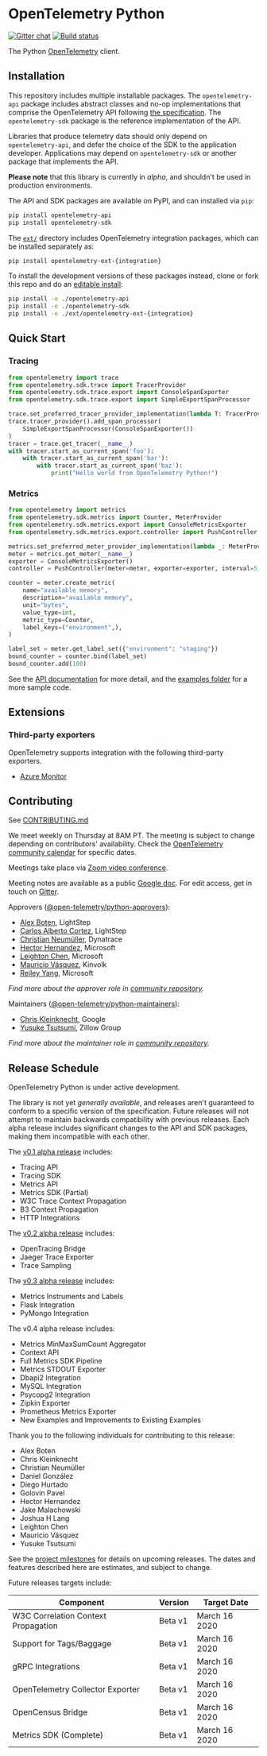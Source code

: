 # OpenTelemetry Python
[![Gitter chat](https://img.shields.io/gitter/room/opentelemetry/opentelemetry-python)](https://gitter.im/open-telemetry/opentelemetry-python)
[![Build status](https://travis-ci.org/open-telemetry/opentelemetry-python.svg?branch=master)](https://travis-ci.org/open-telemetry/opentelemetry-python)

The Python [OpenTelemetry](https://opentelemetry.io/) client.

## Installation

This repository includes multiple installable packages. The `opentelemetry-api`
package includes abstract classes and no-op implementations that comprise the OpenTelemetry API following
[the
specification](https://github.com/open-telemetry/opentelemetry-specification).
The `opentelemetry-sdk` package is the reference implementation of the API.

Libraries that produce telemetry data should only depend on `opentelemetry-api`,
and defer the choice of the SDK to the application developer. Applications may
depend on `opentelemetry-sdk` or another package that implements the API.

**Please note** that this library is currently in _alpha_, and shouldn't be
used in production environments.

The API and SDK packages are available on PyPI, and can installed via `pip`:

```sh
pip install opentelemetry-api
pip install opentelemetry-sdk
```

The
[`ext/`](https://github.com/open-telemetry/opentelemetry-python/tree/master/ext)
directory includes OpenTelemetry integration packages, which can be installed
separately as:

```sh
pip install opentelemetry-ext-{integration}
```

To install the development versions of these packages instead, clone or fork
this repo and do an [editable
install](https://pip.pypa.io/en/stable/reference/pip_install/#editable-installs):

```sh
pip install -e ./opentelemetry-api
pip install -e ./opentelemetry-sdk
pip install -e ./ext/opentelemetry-ext-{integration}
```

## Quick Start

### Tracing

```python
from opentelemetry import trace
from opentelemetry.sdk.trace import TracerProvider
from opentelemetry.sdk.trace.export import ConsoleSpanExporter
from opentelemetry.sdk.trace.export import SimpleExportSpanProcessor

trace.set_preferred_tracer_provider_implementation(lambda T: TracerProvider())
trace.tracer_provider().add_span_processor(
    SimpleExportSpanProcessor(ConsoleSpanExporter())
)
tracer = trace.get_tracer(__name__)
with tracer.start_as_current_span('foo'):
    with tracer.start_as_current_span('bar'):
        with tracer.start_as_current_span('baz'):
            print("Hello world from OpenTelemetry Python!")
```

### Metrics

```python
from opentelemetry import metrics
from opentelemetry.sdk.metrics import Counter, MeterProvider
from opentelemetry.sdk.metrics.export import ConsoleMetricsExporter
from opentelemetry.sdk.metrics.export.controller import PushController

metrics.set_preferred_meter_provider_implementation(lambda _: MeterProvider())
meter = metrics.get_meter(__name__)
exporter = ConsoleMetricsExporter()
controller = PushController(meter=meter, exporter=exporter, interval=5)

counter = meter.create_metric(
    name="available memory",
    description="available memory",
    unit="bytes",
    value_type=int,
    metric_type=Counter,
    label_keys=("environment",),
)

label_set = meter.get_label_set({"environment": "staging"})
bound_counter = counter.bind(label_set)
bound_counter.add(100)
```

See the [API documentation](https://open-telemetry.github.io/opentelemetry-python/) for more detail, and the [examples folder](./examples) for a more sample code.

## Extensions

### Third-party exporters

OpenTelemetry supports integration with the following third-party exporters.

-  [Azure Monitor](https://github.com/microsoft/opentelemetry-exporters-python/tree/master/azure_monitor)

## Contributing

See [CONTRIBUTING.md](CONTRIBUTING.md)

We meet weekly on Thursday at 8AM PT. The meeting is subject to change depending on contributors' availability. Check the [OpenTelemetry community calendar](https://calendar.google.com/calendar/embed?src=google.com_b79e3e90j7bbsa2n2p5an5lf60%40group.calendar.google.com) for specific dates.

Meetings take place via [Zoom video conference](https://zoom.us/j/6729396170).

Meeting notes are available as a public [Google doc](https://docs.google.com/document/d/1CIMGoIOZ-c3-igzbd6_Pnxx1SjAkjwqoYSUWxPY8XIs/edit). For edit access, get in touch on [Gitter](https://gitter.im/open-telemetry/opentelemetry-python).

Approvers ([@open-telemetry/python-approvers](https://github.com/orgs/open-telemetry/teams/python-approvers)):

- [Alex Boten](https://github.com/codeboten), LightStep
- [Carlos Alberto Cortez](https://github.com/carlosalberto), LightStep
- [Christian Neumüller](https://github.com/Oberon00), Dynatrace
- [Hector Hernandez](https://github.com/hectorhdzg), Microsoft
- [Leighton Chen](https://github.com/lzchen), Microsoft
- [Mauricio Vásquez](https://github.com/mauriciovasquezbernal), Kinvolk
- [Reiley Yang](https://github.com/reyang), Microsoft

*Find more about the approver role in [community repository](https://github.com/open-telemetry/community/blob/master/community-membership.md#approver).*

Maintainers ([@open-telemetry/python-maintainers](https://github.com/orgs/open-telemetry/teams/python-maintainers)):

- [Chris Kleinknecht](https://github.com/c24t), Google
- [Yusuke Tsutsumi](https://github.com/toumorokoshi), Zillow Group

*Find more about the maintainer role in [community repository](https://github.com/open-telemetry/community/blob/master/community-membership.md#maintainer).*

## Release Schedule

OpenTelemetry Python is under active development.

The library is not yet _generally available_, and releases aren't guaranteed to
conform to a specific version of the specification. Future releases will not
attempt to maintain backwards compatibility with previous releases. Each alpha
release includes significant changes to the API and SDK packages, making them
incompatible with each other.

The [v0.1 alpha
release](https://github.com/open-telemetry/opentelemetry-python/releases/tag/v0.1.0)
includes:

- Tracing API
- Tracing SDK
- Metrics API
- Metrics SDK (Partial)
- W3C Trace Context Propagation
- B3 Context Propagation
- HTTP Integrations

The [v0.2 alpha
release](https://github.com/open-telemetry/opentelemetry-python/releases/tag/v0.2.0)
includes:

- OpenTracing Bridge
- Jaeger Trace Exporter
- Trace Sampling

The [v0.3 alpha
release](https://github.com/open-telemetry/opentelemetry-python/releases/tag/v0.3.0)
includes:

- Metrics Instruments and Labels
- Flask Integration
- PyMongo Integration

The v0.4 alpha release includes:

- Metrics MinMaxSumCount Aggregator
- Context API 
- Full Metrics SDK Pipeline 
- Metrics STDOUT Exporter
- Dbapi2 Integration
- MySQL Integration
- Psycopg2 Integration
- Zipkin Exporter
- Prometheus Metrics Exporter
- New Examples and Improvements to Existing Examples

Thank you to the following individuals for contributing to this release:

* Alex Boten
* Chris Kleinknecht
* Christian Neumüller
* Daniel González
* Diego Hurtado
* Golovin Pavel
* Hector Hernandez
* Jake Malachowski
* Joshua H Lang
* Leighton Chen
* Mauricio Vásquez
* Yusuke Tsutsumi

See the [project
milestones](https://github.com/open-telemetry/opentelemetry-python/milestones)
for details on upcoming releases. The dates and features described here are
estimates, and subject to change.

Future releases targets include:

| Component                           | Version    | Target Date  |
| ----------------------------------- | ---------- | ------------ |
| W3C Correlation Context Propagation | Beta v1    | March 16 2020|
| Support for Tags/Baggage            | Beta v1    | March 16 2020|
| gRPC Integrations                   | Beta v1    | March 16 2020|
| OpenTelemetry Collector Exporter    | Beta v1    | March 16 2020|
| OpenCensus Bridge                   | Beta v1    | March 16 2020|
| Metrics SDK (Complete)              | Beta v1    | March 16 2020|
